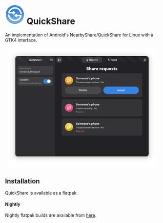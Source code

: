 # <img src="data/icons/io.github.nozwock.QuickShare.svg" width="64" /> QuickShare

An implementation of Android's NearbyShare/QuickShare for Linux with a GTK4 interface.

<div align="center">
    <img src="data/resources/screenshots/receive-page.png" alt="screenshot" />
</div>

## Installation
QuickShare is available as a flatpak.

<!-- FIXME Uncomment once published at Flathub -->
<!-- #### Flathub -->
<!-- QuickShare is available on Flathub! -->
<!-- <a href="https://flathub.org/apps/details/io.github.nozwock.QuickShare"> -->
<!-- <img src="https://flathub.org/api/badge?svg&locale=en&light" width="190px" /> -->
<!-- </a> -->

#### Nightly
Nightly flatpak builds are available from [here](https://nightly.link/nozwock/quickshare-gtk/workflows/ci/main?preview).

<!-- FIXME Uncomment once pot/po files are in-place and tested -->
<!-- ## Translations -->
<!-- Helping to translate QuickShare or add support to a new language is very -->
<!-- welcome. You can find everything you need at: -->
